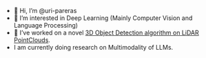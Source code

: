 - 👋 Hi, I’m @uri-pareras
- 👀 I’m interested in Deep Learning (Mainly Computer Vision and Language Processing)
- 🌱 I’ve worked on a novel [3D Object Detection algorithm on LiDAR PointClouds](https://github.com/imatge-upc/3D-Object-Pose-Detection.git).
- I am currently doing research on Multimodality of LLMs.
<!---
uri-pareras/uri-pareras is a ✨ special ✨ repository because its `README.md` (this file) appears on your GitHub profile.
You can click the Preview link to take a look at your changes.
--->
